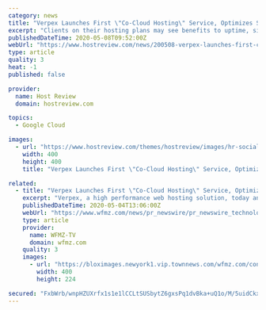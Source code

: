 ```yaml
---
category: news
title: "Verpex Launches First \"Co-Cloud Hosting\" Service, Optimizes Site Speed, Reliability And Email Deliverability"
excerpt: "Clients on their hosting plans may see benefits to uptime, site deliver speed and even search engine rankings. Verpex uses several different cloud datacenter providers including Amazon AWS, Google Cloud and Digital Ocean which increases the amount of global server locations,"
publishedDateTime: 2020-05-08T09:52:00Z
webUrl: "https://www.hostreview.com/news/200508-verpex-launches-first-co-cloud-hosting-service-optimizes-site-speed-reliability-and-email-deliverability"
type: article
quality: 3
heat: -1
published: false

provider:
  name: Host Review
  domain: hostreview.com

topics:
  - Google Cloud

images:
  - url: "https://www.hostreview.com/themes/hostreview/images/hr-social-logo-400x400.jpg"
    width: 400
    height: 400
    title: "Verpex Launches First \"Co-Cloud Hosting\" Service, Optimizes Site Speed, Reliability And Email Deliverability"

related:
  - title: "Verpex Launches First \"Co-Cloud Hosting\" Service, Optimizes Site Speed, Reliability and Email Deliverability"
    excerpt: "Verpex, a high performance web hosting solution, today announced the launch of the industry's first \"co-cloud\" hosting services. Clients on their hosting plans"
    publishedDateTime: 2020-05-04T13:06:00Z
    webUrl: "https://www.wfmz.com/news/pr_newswire/pr_newswire_technology/verpex-launches-first-co-cloud-hosting-service-optimizes-site-speed-reliability-and-email-deliverability/article_33c36ffe-98f3-5eb7-b732-f003bb07fce0.html"
    type: article
    provider:
      name: WFMZ-TV
      domain: wfmz.com
    quality: 3
    images:
      - url: "https://bloximages.newyork1.vip.townnews.com/wfmz.com/content/tncms/assets/v3/editorial/e/9e/e9e7e36e-1c0f-5723-9d70-6cd268ba34ca/5eb012494fd25.image.jpg"
        width: 400
        height: 224

secured: "FxbWrb/wnpHZUXrfx1s1e1lCCLtSUSbytZ6gxsPq1dvBka+uQ1o/M/5uidCkxqvp8P+POrdz5+t0o/yN1relrd3bUqggVDiTxfhC5ZiU8+GLRwepbfd1wy7WIOvFMI2Nk1cV08Zoupt4uUy4ykGHYoZm8CQSUWW1RwklV7ioXpxD8c1H62AKJc+0J5rv8rl2uWEiZFvF0clKGJPCOWaqH7RSehpuHmAhb1Lx1Aa6y/zfEL9RIaCBgx9Ahc27LdJkKUtdxCNhAL5OfITUCTcdsCSVb0QEmEp+UpRpuZW0P3JEK66U6ryxx0zfaImlSzAe;xVqu32mEFf3VDN9w+qaJDA=="
---
```


